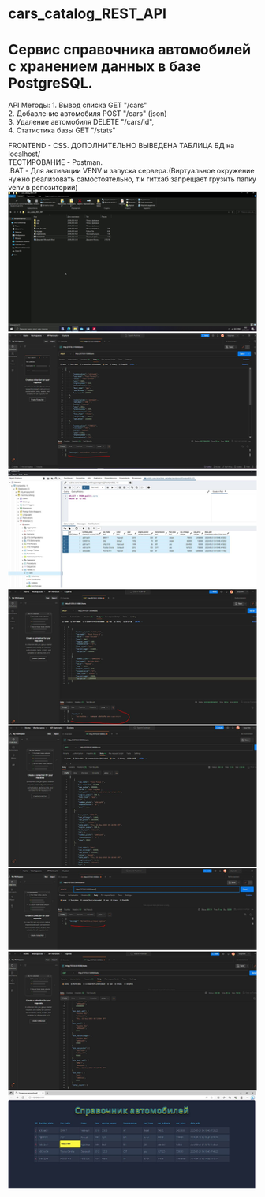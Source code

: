 # cars_catalog_REST_API
# Cервис справочника автомобилей с хранением данных в базе PostgreSQL.

API
Методы: 1. Вывод списка GET "/cars"  
        2. Добавление автомобиля POST "/cars" (json)  
        3. Удаление автомобиля DELETE "/cars/id",  
        4. Статистика базы GET "/stats"  

FRONTEND - CSS. ДОПОЛНИТЕЛЬНО ВЫВЕДЕНА ТАБЛИЦА БД на localhost/  
ТЕСТИРОВАНИЕ -  Postman.  
.BAT - Для активации VENV и запуска сервера.(Виртуальное окружение нужно реализовать самостоятельно, т.к гитхаб запрещает грузить папку venv в репозиторий)
![](https://github.com/DanZak91/cars_catalog_REST_API/blob/main/cars_cat.gif)
![](https://github.com/DanZak91/cars_catalog_REST_API/blob/main/picture/post_.JPG)
![](https://github.com/DanZak91/cars_catalog_REST_API/blob/main/picture/pssql.JPG)
![](https://github.com/DanZak91/cars_catalog_REST_API/blob/main/picture/post_warning.JPG)
![](https://github.com/DanZak91/cars_catalog_REST_API/blob/main/picture/get_.JPG)
![](https://github.com/DanZak91/cars_catalog_REST_API/blob/main/picture/delete_.JPG)
![](https://github.com/DanZak91/cars_catalog_REST_API/blob/main/picture/stats.JPG)
![](https://github.com/DanZak91/cars_catalog_REST_API/blob/main/picture/front.JPG)
